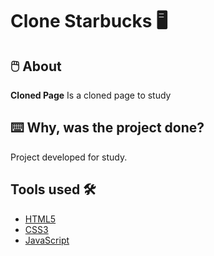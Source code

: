 <h1 aling="center">
  Clone Starbucks 🖥️
</h1>

## 🖱️ About

**Cloned Page** Is a cloned page to study

## ⌨️ Why, was the project done? 

Project developed for study.

## Tools used 🛠️

- [HTML5](https://developer.mozilla.org/pt-BR/docs/Web/HTML/Element)
- [CSS3](https://developer.mozilla.org/pt-BR/docs/Web/CSS)
- [JavaScript](https://developer.mozilla.org/pt-BR/docs/Web/JavaScript)
